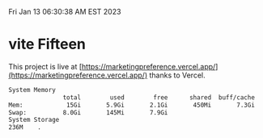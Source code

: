 Fri Jan 13 06:30:38 AM EST 2023

# vite Fifteen


This project is live at [https://marketingpreference.vercel.app/](https://marketingpreference.vercel.app/) thanks to Vercel.

```bash
System Memory
               total        used        free      shared  buff/cache   available
Mem:            15Gi       5.9Gi       2.1Gi       450Mi       7.3Gi       8.6Gi
Swap:          8.0Gi       145Mi       7.9Gi
System Storage
236M	.
```
```bash
